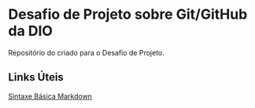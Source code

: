# Desafio de Projeto sobre Git/GitHub da DIO
Repositório do criado para o Desafio de Projeto.

## Links Úteis
[Sintaxe Básica Markdown](https://www.markdownguide.org/basic-syntax/)
